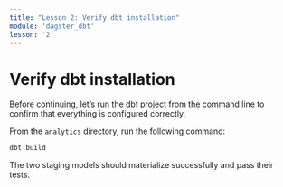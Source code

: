 ```yaml
---
title: "Lesson 2: Verify dbt installation"
module: 'dagster_dbt'
lesson: '2'
---
```


# Verify dbt installation

Before continuing, let’s run the dbt project from the command line to confirm that everything is configured correctly.

From the `analytics`  directory, run the following command:

```bash
dbt build
```

The two staging models should materialize successfully and pass their tests.

<!-- TODO: should we add logs or something about potential errors here? -->